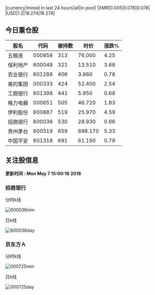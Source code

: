 |currency|mined in last 24 hours|all|in pool|
|XMR|0.005|0.078|0.078|
|USD|1.2|18.274|18.274|

## 今日重仓股 

|股名|代码|被持数|时价|涨跌%|
|---|---|---|---|---|
|五粮液|000858|313|76.000|4.25|
|保利地产|600048|321|13.510|3.68|
|农业银行|601288|406|3.860|0.78|
|美的集团|000333|424|52.400|2.54|
|工商银行|601398|441|5.950|0.68|
|格力电器|000651|505|46.720|1.83|
|伊利股份|600887|519|25.970|4.59|
|招商银行|600036|530|28.930|0.66|
|贵州茅台|600519|659|698.170|5.33|
|中国平安|601318|691|61.190|0.79|

## 关注股信息
**更新时间 : Mon May  7 15:00:16 2018**
### 招商银行 
分时k线

![600036min](http://image.sinajs.cn/newchart/min/n/sh600036.gif)

日k线

![600036day](http://image.sinajs.cn/newchart/daily/n/sh600036.gif)

### 京东方Ａ 
分时k线

![000725min](http://image.sinajs.cn/newchart/min/n/sz000725.gif)

日k线

![000725day](http://image.sinajs.cn/newchart/daily/n/sz000725.gif)
